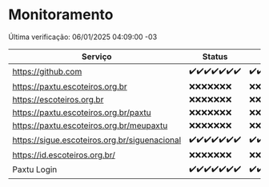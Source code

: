 # Monitoramento

Última verificação: 06/01/2025 04:09:00 -03

|Serviço|Status|Últimas 24h|
|---|---|---|
|https://github.com|<span title="2024-12-30: OK=23">✔️</span><span title="2024-12-31: OK=23">✔️</span><span title="2025-01-01: OK=23">✔️</span><span title="2025-01-02: OK=23">✔️</span><span title="2025-01-03: OK=23">✔️</span><span title="2025-01-04: OK=23">✔️</span><span title="2025-01-05: OK=7">✔️</span>|<span title="05/01/2025 05:09:00 -03 : 200">✔️</span><span title="05/01/2025 06:07:00 -03 : 200">✔️</span><span title="05/01/2025 07:07:00 -03 : 200">✔️</span><span title="05/01/2025 08:05:00 -03 : 200">✔️</span><span title="05/01/2025 09:13:00 -03 : 200">✔️</span><span title="05/01/2025 10:12:00 -03 : 200">✔️</span><span title="05/01/2025 11:06:00 -03 : 200">✔️</span><span title="05/01/2025 12:06:00 -03 : 200">✔️</span><span title="05/01/2025 13:08:00 -03 : 200">✔️</span><span title="05/01/2025 14:06:00 -03 : 200">✔️</span><span title="05/01/2025 15:10:00 -03 : 200">✔️</span><span title="05/01/2025 16:05:00 -03 : 200">✔️</span><span title="05/01/2025 17:08:00 -03 : 200">✔️</span><span title="05/01/2025 18:06:00 -03 : 200">✔️</span><span title="05/01/2025 19:07:00 -03 : 200">✔️</span><span title="05/01/2025 20:07:00 -03 : 200">✔️</span><span title="05/01/2025 21:42:00 -03 : 200">✔️</span><span title="05/01/2025 23:14:00 -03 : 200">✔️</span><span title="06/01/2025 00:17:00 -03 : 200">✔️</span><span title="06/01/2025 01:10:00 -03 : 200">✔️</span><span title="06/01/2025 02:09:00 -03 : 200">✔️</span><span title="06/01/2025 03:12:00 -03 : 200">✔️</span><span title="06/01/2025 04:09:00 -03 : 200">✔️</span>|
|https://paxtu.escoteiros.org.br|<span title="2024-12-30: Falhas=23">❌</span><span title="2024-12-31: Falhas=23">❌</span><span title="2025-01-01: Falhas=23">❌</span><span title="2025-01-02: Falhas=23">❌</span><span title="2025-01-03: Falhas=23">❌</span><span title="2025-01-04: Falhas=23">❌</span><span title="2025-01-05: Falhas=7">❌</span>|<span title="05/01/2025 05:09:00 -03 : 403">❌</span><span title="05/01/2025 06:07:00 -03 : 403">❌</span><span title="05/01/2025 07:07:00 -03 : 403">❌</span><span title="05/01/2025 08:05:00 -03 : 403">❌</span><span title="05/01/2025 09:13:00 -03 : 403">❌</span><span title="05/01/2025 10:12:00 -03 : 403">❌</span><span title="05/01/2025 11:06:00 -03 : 403">❌</span><span title="05/01/2025 12:06:00 -03 : 403">❌</span><span title="05/01/2025 13:08:00 -03 : 403">❌</span><span title="05/01/2025 14:06:00 -03 : 403">❌</span><span title="05/01/2025 15:10:00 -03 : 403">❌</span><span title="05/01/2025 16:05:00 -03 : 403">❌</span><span title="05/01/2025 17:08:00 -03 : 403">❌</span><span title="05/01/2025 18:06:00 -03 : 403">❌</span><span title="05/01/2025 19:07:00 -03 : 403">❌</span><span title="05/01/2025 20:07:00 -03 : 403">❌</span><span title="05/01/2025 21:42:00 -03 : 403">❌</span><span title="05/01/2025 23:14:00 -03 : 403">❌</span><span title="06/01/2025 00:17:00 -03 : 403">❌</span><span title="06/01/2025 01:10:00 -03 : 403">❌</span><span title="06/01/2025 02:09:00 -03 : 403">❌</span><span title="06/01/2025 03:12:00 -03 : 403">❌</span><span title="06/01/2025 04:09:00 -03 : 403">❌</span>|
|https://escoteiros.org.br|<span title="2024-12-30: Falhas=23">❌</span><span title="2024-12-31: Falhas=23">❌</span><span title="2025-01-01: Falhas=23">❌</span><span title="2025-01-02: Falhas=23">❌</span><span title="2025-01-03: Falhas=23">❌</span><span title="2025-01-04: Falhas=23">❌</span><span title="2025-01-05: Falhas=7">❌</span>|<span title="05/01/2025 05:09:00 -03 : 403">❌</span><span title="05/01/2025 06:07:00 -03 : 403">❌</span><span title="05/01/2025 07:07:00 -03 : 403">❌</span><span title="05/01/2025 08:05:00 -03 : 403">❌</span><span title="05/01/2025 09:13:00 -03 : 403">❌</span><span title="05/01/2025 10:12:00 -03 : 403">❌</span><span title="05/01/2025 11:06:00 -03 : 403">❌</span><span title="05/01/2025 12:06:00 -03 : 403">❌</span><span title="05/01/2025 13:08:00 -03 : 403">❌</span><span title="05/01/2025 14:06:00 -03 : 403">❌</span><span title="05/01/2025 15:10:00 -03 : 403">❌</span><span title="05/01/2025 16:05:00 -03 : 403">❌</span><span title="05/01/2025 17:08:00 -03 : 403">❌</span><span title="05/01/2025 18:06:00 -03 : 403">❌</span><span title="05/01/2025 19:07:00 -03 : 403">❌</span><span title="05/01/2025 20:07:00 -03 : 403">❌</span><span title="05/01/2025 21:42:00 -03 : 403">❌</span><span title="05/01/2025 23:14:00 -03 : 403">❌</span><span title="06/01/2025 00:17:00 -03 : 403">❌</span><span title="06/01/2025 01:10:00 -03 : 403">❌</span><span title="06/01/2025 02:09:00 -03 : 403">❌</span><span title="06/01/2025 03:12:00 -03 : 403">❌</span><span title="06/01/2025 04:09:00 -03 : 403">❌</span>|
|https://paxtu.escoteiros.org.br/paxtu|<span title="2024-12-30: Falhas=23">❌</span><span title="2024-12-31: Falhas=23">❌</span><span title="2025-01-01: Falhas=23">❌</span><span title="2025-01-02: Falhas=23">❌</span><span title="2025-01-03: Falhas=23">❌</span><span title="2025-01-04: Falhas=23">❌</span><span title="2025-01-05: Falhas=7">❌</span>|<span title="05/01/2025 05:09:00 -03 : 403">❌</span><span title="05/01/2025 06:07:00 -03 : 403">❌</span><span title="05/01/2025 07:07:00 -03 : 403">❌</span><span title="05/01/2025 08:05:00 -03 : 403">❌</span><span title="05/01/2025 09:13:00 -03 : 403">❌</span><span title="05/01/2025 10:12:00 -03 : 403">❌</span><span title="05/01/2025 11:06:00 -03 : 403">❌</span><span title="05/01/2025 12:06:00 -03 : 403">❌</span><span title="05/01/2025 13:08:00 -03 : 403">❌</span><span title="05/01/2025 14:06:00 -03 : 403">❌</span><span title="05/01/2025 15:10:00 -03 : 403">❌</span><span title="05/01/2025 16:05:00 -03 : 403">❌</span><span title="05/01/2025 17:08:00 -03 : 403">❌</span><span title="05/01/2025 18:06:00 -03 : 403">❌</span><span title="05/01/2025 19:07:00 -03 : 403">❌</span><span title="05/01/2025 20:07:00 -03 : 403">❌</span><span title="05/01/2025 21:42:00 -03 : 403">❌</span><span title="05/01/2025 23:14:00 -03 : 403">❌</span><span title="06/01/2025 00:17:00 -03 : 403">❌</span><span title="06/01/2025 01:10:00 -03 : 403">❌</span><span title="06/01/2025 02:09:00 -03 : 403">❌</span><span title="06/01/2025 03:12:00 -03 : 403">❌</span><span title="06/01/2025 04:09:00 -03 : 403">❌</span>|
|https://paxtu.escoteiros.org.br/meupaxtu|<span title="2024-12-30: Falhas=23">❌</span><span title="2024-12-31: Falhas=23">❌</span><span title="2025-01-01: Falhas=23">❌</span><span title="2025-01-02: Falhas=23">❌</span><span title="2025-01-03: Falhas=23">❌</span><span title="2025-01-04: Falhas=23">❌</span><span title="2025-01-05: Falhas=7">❌</span>|<span title="05/01/2025 05:09:00 -03 : 403">❌</span><span title="05/01/2025 06:07:00 -03 : 403">❌</span><span title="05/01/2025 07:07:00 -03 : 403">❌</span><span title="05/01/2025 08:05:00 -03 : 403">❌</span><span title="05/01/2025 09:13:00 -03 : 403">❌</span><span title="05/01/2025 10:12:00 -03 : 403">❌</span><span title="05/01/2025 11:06:00 -03 : 403">❌</span><span title="05/01/2025 12:06:00 -03 : 403">❌</span><span title="05/01/2025 13:08:00 -03 : 403">❌</span><span title="05/01/2025 14:06:00 -03 : 403">❌</span><span title="05/01/2025 15:10:00 -03 : 403">❌</span><span title="05/01/2025 16:05:00 -03 : 403">❌</span><span title="05/01/2025 17:08:00 -03 : 403">❌</span><span title="05/01/2025 18:06:00 -03 : 403">❌</span><span title="05/01/2025 19:07:00 -03 : 403">❌</span><span title="05/01/2025 20:07:00 -03 : 403">❌</span><span title="05/01/2025 21:42:00 -03 : 403">❌</span><span title="05/01/2025 23:14:00 -03 : 403">❌</span><span title="06/01/2025 00:17:00 -03 : 403">❌</span><span title="06/01/2025 01:10:00 -03 : 403">❌</span><span title="06/01/2025 02:09:00 -03 : 403">❌</span><span title="06/01/2025 03:12:00 -03 : 403">❌</span><span title="06/01/2025 04:09:00 -03 : 403">❌</span>|
|https://sigue.escoteiros.org.br/siguenacional|<span title="2024-12-30: OK=23">✔️</span><span title="2024-12-31: OK=23">✔️</span><span title="2025-01-01: OK=23">✔️</span><span title="2025-01-02: OK=23">✔️</span><span title="2025-01-03: OK=23">✔️</span><span title="2025-01-04: OK=23">✔️</span><span title="2025-01-05: OK=7">✔️</span>|<span title="05/01/2025 05:09:00 -03 : 200">✔️</span><span title="05/01/2025 06:07:00 -03 : 200">✔️</span><span title="05/01/2025 07:07:00 -03 : 200">✔️</span><span title="05/01/2025 08:05:00 -03 : 200">✔️</span><span title="05/01/2025 09:13:00 -03 : 200">✔️</span><span title="05/01/2025 10:12:00 -03 : 200">✔️</span><span title="05/01/2025 11:06:00 -03 : 200">✔️</span><span title="05/01/2025 12:06:00 -03 : 200">✔️</span><span title="05/01/2025 13:08:00 -03 : 200">✔️</span><span title="05/01/2025 14:06:00 -03 : 200">✔️</span><span title="05/01/2025 15:10:00 -03 : 200">✔️</span><span title="05/01/2025 16:05:00 -03 : 200">✔️</span><span title="05/01/2025 17:08:00 -03 : 200">✔️</span><span title="05/01/2025 18:06:00 -03 : 200">✔️</span><span title="05/01/2025 19:07:00 -03 : 200">✔️</span><span title="05/01/2025 20:07:00 -03 : 200">✔️</span><span title="05/01/2025 21:42:00 -03 : 200">✔️</span><span title="05/01/2025 23:14:00 -03 : 200">✔️</span><span title="06/01/2025 00:17:00 -03 : 200">✔️</span><span title="06/01/2025 01:10:00 -03 : 200">✔️</span><span title="06/01/2025 02:09:00 -03 : 200">✔️</span><span title="06/01/2025 03:12:00 -03 : 200">✔️</span><span title="06/01/2025 04:09:00 -03 : 200">✔️</span>|
|https://id.escoteiros.org.br/|<span title="2024-12-30: Falhas=23">❌</span><span title="2024-12-31: Falhas=23">❌</span><span title="2025-01-01: Falhas=23">❌</span><span title="2025-01-02: Falhas=23">❌</span><span title="2025-01-03: Falhas=23">❌</span><span title="2025-01-04: Falhas=23">❌</span><span title="2025-01-05: Falhas=7">❌</span>|<span title="05/01/2025 05:09:00 -03 : 403">❌</span><span title="05/01/2025 06:07:00 -03 : 403">❌</span><span title="05/01/2025 07:07:00 -03 : 403">❌</span><span title="05/01/2025 08:05:00 -03 : 403">❌</span><span title="05/01/2025 09:13:00 -03 : 403">❌</span><span title="05/01/2025 10:12:00 -03 : 403">❌</span><span title="05/01/2025 11:06:00 -03 : 403">❌</span><span title="05/01/2025 12:06:00 -03 : 403">❌</span><span title="05/01/2025 13:08:00 -03 : 403">❌</span><span title="05/01/2025 14:06:00 -03 : 403">❌</span><span title="05/01/2025 15:10:00 -03 : 403">❌</span><span title="05/01/2025 16:05:00 -03 : 403">❌</span><span title="05/01/2025 17:08:00 -03 : 403">❌</span><span title="05/01/2025 18:06:00 -03 : 403">❌</span><span title="05/01/2025 19:07:00 -03 : 403">❌</span><span title="05/01/2025 20:07:00 -03 : 403">❌</span><span title="05/01/2025 21:42:00 -03 : 403">❌</span><span title="05/01/2025 23:14:00 -03 : 403">❌</span><span title="06/01/2025 00:17:00 -03 : 403">❌</span><span title="06/01/2025 01:10:00 -03 : 403">❌</span><span title="06/01/2025 02:09:00 -03 : 403">❌</span><span title="06/01/2025 03:12:00 -03 : 403">❌</span><span title="06/01/2025 04:09:00 -03 : 403">❌</span>|
|Paxtu Login|<span title="2024-12-30: OK=23">✔️</span><span title="2024-12-31: OK=23">✔️</span><span title="2025-01-01: OK=23">✔️</span><span title="2025-01-02: OK=23">✔️</span><span title="2025-01-03: OK=23">✔️</span><span title="2025-01-04: OK=23">✔️</span><span title="2025-01-05: OK=7">✔️</span>|<span title="05/01/2025 05:09:00 -03 : 200">✔️</span><span title="05/01/2025 06:07:00 -03 : 200">✔️</span><span title="05/01/2025 07:07:00 -03 : 200">✔️</span><span title="05/01/2025 08:05:00 -03 : 200">✔️</span><span title="05/01/2025 09:13:00 -03 : 200">✔️</span><span title="05/01/2025 10:12:00 -03 : 200">✔️</span><span title="05/01/2025 11:06:00 -03 : 200">✔️</span><span title="05/01/2025 12:06:00 -03 : 200">✔️</span><span title="05/01/2025 13:08:00 -03 : 200">✔️</span><span title="05/01/2025 14:06:00 -03 : 200">✔️</span><span title="05/01/2025 15:10:00 -03 : 200">✔️</span><span title="05/01/2025 16:05:00 -03 : 200">✔️</span><span title="05/01/2025 17:08:00 -03 : 200">✔️</span><span title="05/01/2025 18:06:00 -03 : 200">✔️</span><span title="05/01/2025 19:07:00 -03 : 200">✔️</span><span title="05/01/2025 20:07:00 -03 : 200">✔️</span><span title="05/01/2025 21:42:00 -03 : 200">✔️</span><span title="05/01/2025 23:14:00 -03 : 200">✔️</span><span title="06/01/2025 00:17:00 -03 : 200">✔️</span><span title="06/01/2025 01:10:00 -03 : 200">✔️</span><span title="06/01/2025 02:09:00 -03 : 200">✔️</span><span title="06/01/2025 03:12:00 -03 : 200">✔️</span><span title="06/01/2025 04:09:00 -03 : 200">✔️</span>|

